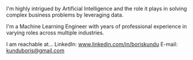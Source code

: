 I'm highly intrigued by Artificial Intelligence and the role it plays in solving complex business problems by leveraging data.

I'm a Machine Learning Engineer with years of professional experience in varying roles across multiple industries.

I am reachable at...
LinkedIn: www.linkedin.com/in/boriskundu
E-mail: kunduboris@gmail.com
